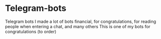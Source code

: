 # Telegram-bots
Telegram bots
I made a lot of bots
financial, for congratulations, for reading people when entering a chat, and many others
This is one of my bots for congratulations (to order)
